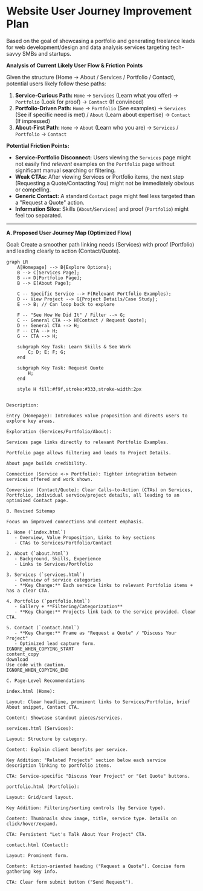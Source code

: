 # Website User Journey Improvement Plan

Based on the goal of showcasing a portfolio and generating freelance leads for web development/design and data analysis services targeting tech-savvy SMBs and startups.

**Analysis of Current Likely User Flow & Friction Points**

Given the structure (Home -> About / Services / Portfolio / Contact), potential users likely follow these paths:

1.  **Service-Curious Path:** `Home` -> `Services` (Learn what you offer) -> `Portfolio` (Look for proof) -> `Contact` (If convinced)
2.  **Portfolio-Driven Path:** `Home` -> `Portfolio` (See examples) -> `Services` (See if specific need is met) / `About` (Learn about expertise) -> `Contact` (If impressed)
3.  **About-First Path:** `Home` -> `About` (Learn who you are) -> `Services` / `Portfolio` -> `Contact`

**Potential Friction Points:**

*   **Service-Portfolio Disconnect:** Users viewing the `Services` page might not easily find *relevant* examples on the `Portfolio` page without significant manual searching or filtering.
*   **Weak CTAs:** After viewing Services or Portfolio items, the next step (Requesting a Quote/Contacting You) might not be immediately obvious or compelling.
*   **Generic Contact:** A standard `Contact` page might feel less targeted than a "Request a Quote" action.
*   **Information Silos:** Skills (`About`/`Services`) and proof (`Portfolio`) might feel too separated.

---

**A. Proposed User Journey Map (Optimized Flow)**

Goal: Create a smoother path linking needs (Services) with proof (Portfolio) and leading clearly to action (Contact/Quote).

```mermaid
graph LR
    A[Homepage] --> B{Explore Options};
    B --> C[Services Page];
    B --> D[Portfolio Page];
    B --> E[About Page];

    C -- Specific Service --> F(Relevant Portfolio Examples);
    D -- View Project --> G{Project Details/Case Study};
    E --> B; // Can loop back to explore

    F -- "See How We Did It" / Filter --> G;
    C -- General CTA --> H[Contact / Request Quote];
    D -- General CTA --> H;
    F -- CTA --> H;
    G -- CTA --> H;

    subgraph Key Task: Learn Skills & See Work
        C; D; E; F; G;
    end

    subgraph Key Task: Request Quote
        H;
    end

    style H fill:#f9f,stroke:#333,stroke-width:2px


Description:

Entry (Homepage): Introduces value proposition and directs users to explore key areas.

Exploration (Services/Portfolio/About):

Services page links directly to relevant Portfolio Examples.

Portfolio page allows filtering and leads to Project Details.

About page builds credibility.

Connection (Service <-> Portfolio): Tighter integration between services offered and work shown.

Conversion (Contact/Quote): Clear Calls-to-Action (CTAs) on Services, Portfolio, individual service/project details, all leading to an optimized Contact page.

B. Revised Sitemap

Focus on improved connections and content emphasis.

1. Home (`index.html`)
   - Overview, Value Proposition, Links to key sections
   - CTAs to Services/Portfolio/Contact

2. About (`about.html`)
   - Background, Skills, Experience
   - Links to Services/Portfolio

3. Services (`services.html`)
   - Overview of service categories
   - **Key Change:** Each service links to relevant Portfolio items + has a clear CTA.

4. Portfolio (`portfolio.html`)
   - Gallery + **Filtering/Categorization**
   - **Key Change:** Projects link back to the service provided. Clear CTA.

5. Contact (`contact.html`)
   - **Key Change:** Frame as "Request a Quote" / "Discuss Your Project"
   - Optimized lead capture form.
IGNORE_WHEN_COPYING_START
content_copy
download
Use code with caution.
IGNORE_WHEN_COPYING_END

C. Page-Level Recommendations

index.html (Home):

Layout: Clear headline, prominent links to Services/Portfolio, brief About snippet, Contact CTA.

Content: Showcase standout pieces/services.

services.html (Services):

Layout: Structure by category.

Content: Explain client benefits per service.

Key Addition: "Related Projects" section below each service description linking to portfolio items.

CTA: Service-specific "Discuss Your Project" or "Get Quote" buttons.

portfolio.html (Portfolio):

Layout: Grid/card layout.

Key Addition: Filtering/sorting controls (by Service type).

Content: Thumbnails show image, title, service type. Details on click/hover/expand.

CTA: Persistent "Let's Talk About Your Project" CTA.

contact.html (Contact):

Layout: Prominent form.

Content: Action-oriented heading ("Request a Quote"). Concise form gathering key info.

CTA: Clear form submit button ("Send Request").
